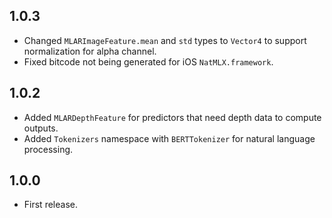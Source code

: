 ## 1.0.3
+ Changed `MLARImageFeature.mean` and `std` types to `Vector4` to support normalization for alpha channel.
+ Fixed bitcode not being generated for iOS `NatMLX.framework`.

## 1.0.2
+ Added `MLARDepthFeature` for predictors that need depth data to compute outputs.
+ Added `Tokenizers` namespace with `BERTTokenizer` for natural language processing.

## 1.0.0
+ First release.
